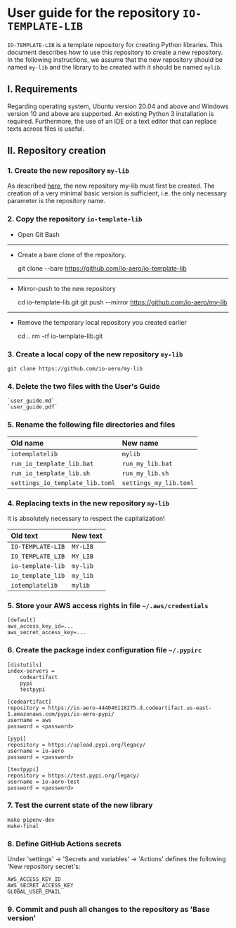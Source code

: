 # User guide for the repository `IO-TEMPLATE-LIB`

`IO-TEMPLATE-LIB` is a template repository for creating Python libraries. 
This document describes how to use this repository to create a new repository. 
In the following instructions, we assume that the new repository should be named `my-lib` and the library to be created with it should be named `mylib`.

## I. Requirements

Regarding operating system, Ubuntu version 20.04 and above and Windows version 10 and above are supported. An existing Python 3 installation is required.
Furthermore, the use of an IDE or a text editor that can replace texts across files is useful.

## II. Repository creation

### 1. Create the new repository `my-lib`

As described [here](https://docs.github.com/en/repositories/creating-and-managing-repositories/creating-a-new-repository), the new repository my-lib must first be created. The creation of a very minimal basic version is sufficient, i.e. the only necessary parameter is the repository name.

### 2. Copy the repository `io-template-lib`

- Open Git Bash
---
- Create a bare clone of the repository.

    git clone --bare https://github.com/io-aero/io-template-lib
---
- Mirror-push to the new repository

    cd io-template-lib.git
    git push --mirror https://github.com/io-aero/my-lib
---
- Remove the temporary local repository you created earlier

    cd ..
    rm -rf io-template-lib.git

### 3. Create a local copy of the new repository `my-lib`

    git clone https://github.com/io-aero/my-lib

### 4. Delete the two files with the User's Guide

    `user_guide.md`
    `user_guide.pdf`

### 5. Rename the following file directories and files

| Old name                        | New name               |
|:--------------------------------|:-----------------------|
| `iotemplatelib`                 | `mylib`                |
| `run_io_template_lib.bat`       | `run_my_lib.bat`       |
| `run_io_template_lib.sh`        | `run_my_lib.sh`        |
| `settings_io_template_lib.toml` | `settings_my_lib.toml` |

### 4. Replacing texts in the new repository `my-lib`

It is absolutely necessary to respect the capitalization!

| Old text           | New text  |
|:-------------------|:----------|
| `IO-TEMPLATE-LIB`  | `MY-LIB`  |
| `IO_TEMPLATE_LIB`  | `MY_LIB`  |
| `io-template-lib`  | `my-lib`  |
| `io_template_lib`  | `my_lib`  |
| `iotemplatelib`    | `mylib`   |

### 5. Store your AWS access rights in file `~/.aws/credentials`

    [default]
    aws_access_key_id=...
    aws_secret_access_key=...

### 6. Create the package index configuration file `~/.pypirc`

    [distutils]
    index-servers = 
        codeartifact
        pypi
        testpypi
    
    [codeartifact]
    repository = https://io-aero-444046118275.d.codeartifact.us-east-1.amazonaws.com/pypi/io-aero-pypi/
    username = aws
    password = <password>
    
    [pypi]
    repository = https://upload.pypi.org/legacy/
    username = io-aero
    password = <password>
    
    [testpypi]
    repository = https://test.pypi.org/legacy/
    username = io-aero-test
    password = <password>

### 7. Test the current state of the new library

    make pipenv-dev
    make-final

### 8. Define GitHub Actions secrets

Under 'settings' -> 'Secrets and variables' -> 'Actions' defines the following 'New repository secret's:

    AWS_ACCESS_KEY_ID
    AWS_SECRET_ACCESS_KEY
    GLOBAL_USER_EMAIL

### 9. Commit and push all changes to the repository as 'Base version'
